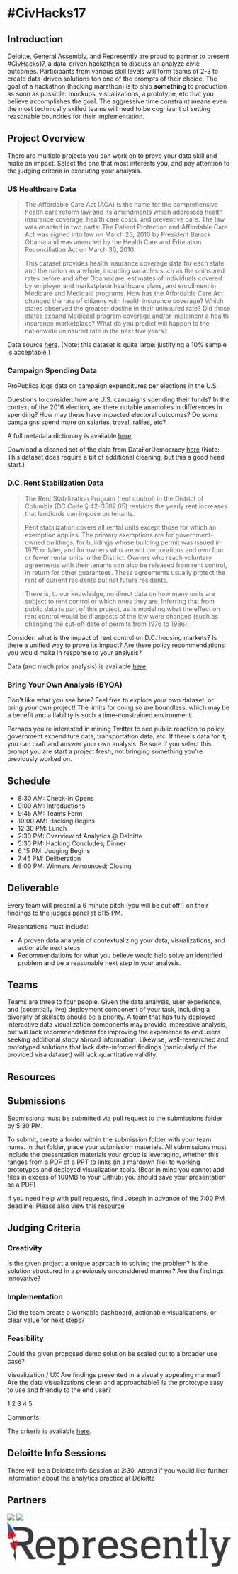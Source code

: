 # #CivHacks17

## Introduction

Deloitte, General Assembly, and Represently are proud to partner to present #CivHacks17, a data-driven hackathon to discuss an analyze civic outcomes. Participants from various skill levels will form teams of 2-3 to create data-driven solutions ton one of the prompts of their choice. The goal of a hackathon (hacking marathon) is to ship **something** to production as soon as possible: mockups, visualizations, a prototype, etc that you believe accomplishes the goal. The aggressive time constraint means even the most technically skilled teams will need to be cognizant of setting reasonable boundries for their implementation.

## Project Overview

There are multiple projects you can work on to prove your data skill and make an impact. Select the one that most interests you, and pay attention to the judging criteria in executing your analysis.

### US Healthcare Data

> The Affordable Care Act (ACA) is the name for the comprehensive health care reform law and its amendments which addresses health insurance coverage, health care costs, and preventive care. The law was enacted in two parts: The Patient Protection and Affordable Care Act was signed into law on March 23, 2010 by President Barack Obama and was amended by the Health Care and Education Reconciliation Act on March 30, 2010.
> 
> This dataset provides health insurance coverage data for each state and the nation as a whole, including variables such as the uninsured rates before and after Obamacare, estimates of individuals covered by employer and marketplace healthcare plans, and enrollment in Medicare and Medicaid programs.
> How has the Affordable Care Act changed the rate of citizens with health insurance coverage? Which states observed the greatest decline in their uninsured rate? Did those states expand Medicaid program coverage and/or implement a health insurance marketplace? What do you predict will happen to the nationwide uninsured rate in the next five years?

Data source [here](https://www.kaggle.com/hhs/health-insurance). (Note: this dataset is quite large: justifying a 10% sample is acceptable.)

### Campaign Spending Data

ProPublica logs data on campaign expenditures per elections in the U.S.

Questions to consider: how are U.S. campaigns spending their funds? In the context of the 2016 election, are there notable anamolies in differences in spending? How may these have impacted electoral outcomes? Do some campaigns spend more on salaries, travel, rallies, etc?

A full metadata dictionary is available [here](http://classic.fec.gov/finance/disclosure/metadata/DisbursementCategoryCodes.shtml)

Download a cleaned set of the data from DataForDemocracy [here](https://data.world/data4democracy/propublica) (Note: This dataset does require a bit of additional cleaning, but this a good head start.)

### D.C. Rent Stabilization Data

> The Rent Stabilization Program (rent control) in the District of Columbia (DC Code § 42–3502.05) restricts the yearly rent increases that landlords can impose on tenants.
> 
> Rent stabilization covers all rental units except those for which an exemption applies. The primary exemptions are for government-owned buildings, for buildings whose building permit was issued in 1976 or later, and for owners who are not corporations and own four or fewer rental units in the District. Owners who reach voluntary agreements with their tenants can also be released from rent control, in return for other guarantees. These agreements usually protect the rent of current residents but not future residents.
> 
> There is, to our knowledge, no direct data on how many units are subject to rent control or which ones they are. Inferring that from public data is part of this project, as is modeling what the effect on rent control would be if aspects of the law were changed (such as changing the cut-off date of permits from 1976 to 1986).

Consider: what is the impact of rent control on D.C. housing markets? Is there a unified way to prove its impact? Are there policy recommendations you would make in response to your analysis?

Data (and much prior analysis) is available [here](https://github.com/codefordc/rent-stabilization).

### Bring Your Own Analysis (BYOA)

Don't like what you see here? Feel free to explore your own dataset, or bring your own project! The limits for doing so are boundless, which may be a benefit and a liability is such a time-constrained environment.

Perhaps you're interested in mining Twitter to see public reaction to policy, government expenditure data, transportation data, etc. If there's data for it, you can craft and answer your own analysis. Be sure if you select this prompt you are start a project fresh, not bringing something you're previously worked on.

## Schedule
 
- 8:30 AM: Check-In Opens
- 9:00 AM: Introductions
- 9:45 AM: Teams Form
- 10:00 AM: Hacking Begins
- 12:30 PM: Lunch
- 2:30 PM: Overview of Analytics @ Deloitte
- 5:30 PM: Hacking Concludes; Dinner
- 6:15 PM: Judging Begins
- 7:45 PM: Deliberation
- 8:00 PM: Winners Announced; Closing

## Deliverable
Every team will present a 6 minute pitch (you will be cut off!) on their findings to the judges panel at 6:15 PM. 

Presentations must include:

- A proven data analysis of contextualizing your data, visualizations, and actionable next steps
- Recommendations for what you believe would help solve an identified problem and be a reasonable next step in your analysis.

## Teams
Teams are three to four people. Given the data analysis, user experience, and (potentially live) deployment component of your task, including a diversity of skillsets should be a priority. A team that has fully deployed interactive data visualization components may provide impressive analysis, but will lack recommendations for improving the experience to end users seeking additional study abroad information. Likewise, well-researched and prototyped solutions that lack data-inforced findings (particularly of the provided visa dataset) will lack quantitative validity.

## Resources


## Submissions
Submissions must be submitted via pull request to the submissions folder by 5:30 PM.

To submit, create a folder within the submission folder with your team name. In that folder, place your submission materials. All submissions must include the presentation materials your group is leveraging, whether this ranges from a PDF of a PPT to links (in a mardown file) to working prototypes and deployed visualization tools. (Bear in mind you cannot add files in excess of 100MB to your Github: you should save your presentation as a PDF)

If you need help with pull requests, find Joseph in advance of the 7:00 PM deadline. Please also view this [resource](https://yangsu.github.io/pull-request-tutorial/)

## Judging Criteria
  
### Creativity
Is the given project a unique approach to solving the problem? Is the solution structured in a previously unconsidered manner? Are the findings innovative?

### Implementation
Did the team create a workable dashboard, actionable visualizations, or clear value for next steps?
 
### Feasibility
Could the given proposed demo solution be scaled out to a broader use case?
 
 
Visualization / UX
Are findings presented in a visually appealing manner? Are the data visualizations clean and approachable? Is the prototype easy to use and friendly to the end user?
 
1                              	2                              	3                              	4                              	5
 
Comments:
 



The criteria is available [here](judging.md).


## Deloitte Info Sessions

There will be a Deloitte Info Session at 2:30. Attend if you would like further information about the analytics practice at Deloitte

## Partners

![](https://upload.wikimedia.org/wikipedia/commons/5/56/Deloitte.svg)
![](http://static-assets.generalassemb.ly/logos/generalassembly-open-graph.png)
![](./img/represently-wordmark-v2.png)


